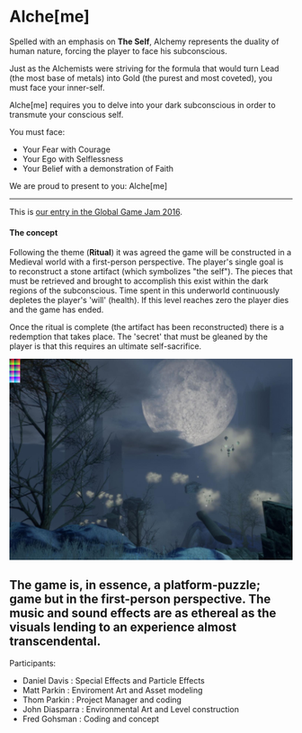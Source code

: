 Alche[me]
=========

Spelled with an emphasis on **The Self**, Alchemy represents the duality of human nature, forcing the player to face his subconscious.

Just as the Alchemists were striving for the formula that would turn Lead (the most base of metals) into Gold (the purest and most coveted), you must face your inner-self.

Alche[me] requires you to delve into your dark subconscious in order to transmute your conscious self.

You must face:

  - Your Fear with Courage
  - Your Ego with Selflessness
  - Your Belief with a demonstration of Faith

We are proud to present to you: Alche[me]

---

This is [our entry in the Global Game Jam 2016](http://globalgamejam.org/2016/games/alcheme).

#### The concept

Following the theme (**Ritual**) it was agreed the game will be constructed in a Medieval world with a first-person perspective.
The player's single goal is to reconstruct a stone artifact (which symbolizes "the self").  The pieces that must be retrieved and brought to accomplish this exist within the dark regions of the subconscious.
Time spent in this underworld continuously depletes the player's 'will' (health).  If this level reaches zero the player dies and the game has ended.

Once the ritual is complete (the artifact has been reconstructed) there is a redemption that takes place.  The 'secret' that must be gleaned by the player is that this requires an ultimate self-sacrifice.

![The Subconscious as depicted in Alcheme](project_screenshot.jpg)

The game is, in essence, a platform-puzzle; game but in the first-person perspective.  The music and sound effects are as ethereal as the visuals lending to an experience almost __transcendental__.
---

Participants:

  - Daniel Davis : Special Effects and Particle Effects
  - Matt Parkin : Enviroment Art and Asset modeling
  - Thom Parkin : Project Manager and coding
  - John Diasparra : Environmental Art and Level construction
  - Fred Gohsman : Coding and concept
  
